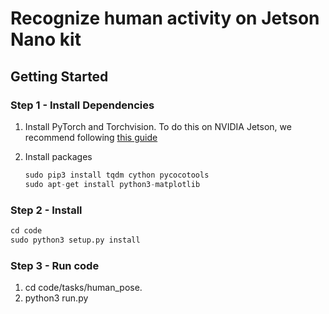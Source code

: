 # Recognize human activity on Jetson Nano kit



## Getting Started


### Step 1 - Install Dependencies

1. Install PyTorch and Torchvision.  To do this on NVIDIA Jetson, we recommend following [this guide](https://forums.developer.nvidia.com/t/72048)



2. Install packages

    ```python
    sudo pip3 install tqdm cython pycocotools
    sudo apt-get install python3-matplotlib
    ```
    
### Step 2 - Install 

```python
cd code
sudo python3 setup.py install
```

### Step 3 - Run code

1. cd code/tasks/human_pose.  
2. python3 run.py
